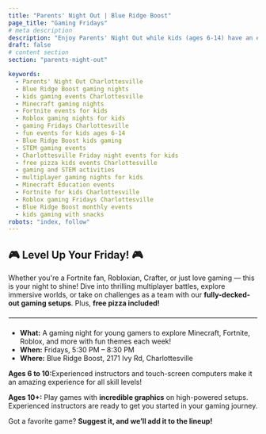 ```yaml
---
title: "Parents' Night Out | Blue Ridge Boost"
page_title: "Gaming Fridays"
# meta description
description: "Enjoy Parents' Night Out while kids (ages 6-14) have an epic gaming adventure at Blue Ridge Boost in Charlottesville, VA! Join us select Fridays, 5:30-8:30 PM, for Minecraft, Fortnite, Roblox, and more. Free pizza included!"
draft: false
# content section
section: "parents-night-out"

keywords:
  - Parents' Night Out Charlottesville
  - Blue Ridge Boost gaming nights
  - kids gaming events Charlottesville
  - Minecraft gaming nights
  - Fortnite events for kids
  - Roblox gaming nights for kids
  - gaming Fridays Charlottesville
  - fun events for kids ages 6-14
  - Blue Ridge Boost kids gaming
  - STEM gaming events
  - Charlottesville Friday night events for kids
  - free pizza kids events Charlottesville
  - gaming and STEM activities
  - multiplayer gaming nights for kids
  - Minecraft Education events
  - Fortnite for kids Charlottesville
  - Roblox gaming Fridays Charlottesville
  - Blue Ridge Boost monthly events
  - kids gaming with snacks
robots: "index, follow"
---
```

<div>
  <h2>🎮 Level Up Your Friday! 🎮</h2>
  <p>
    Whether you're a Fortnite fan, Robloxian, Crafter, or just love gaming — this is your night to shine! Dive into thrilling multiplayer battles, explore immersive worlds, or take on challenges as a team with our <strong>fully-decked-out gaming setups</strong>. Plus, <strong>free pizza included!</strong>
  </p>

  <hr style="border: 1px solid #ddd; margin: 20px 0;" />

  <ul>
    <li><strong>What:</strong> A gaming night for young gamers to explore Minecraft, Fortnite, Roblox, and more with fun themes each week!</li>
    <li><strong>When:</strong> Fridays, 5:30 PM – 8:30 PM</li>
    <li><strong>Where:</strong> Blue Ridge Boost, 2171 Ivy Rd, Charlottesville</li>
  </ul>

  <p>
    <strong>Ages 6 to 10:</strong>Experienced instructors and touch-screen computers make it an amazing experience for all skill levels!</em>
  </p>

  <p>
    <strong>Ages 10+:</strong> Play games with <strong>incredible graphics</strong> on high-powered setups. Experienced instructors are ready to get you started in your gaming journey.</p>
    <p>Got a favorite game? <strong>Suggest it, and we’ll add it to the lineup!</strong></p>
</div>

<div class="container">  
    <div class="row">
        <div><script data-cfasync="false" type="text/javascript" src="https://app.ecwid.com/script.js?106136041&data_platform=code"
            charset="utf-8"></script><script type="text/javascript">
            xProductBrowser("views=grid(20,5) list(60) table(60)","categoryView=grid","id=my-store-106136041", 
            "defaultCategoryId=175336875");</script></div>
            </div>
</div>